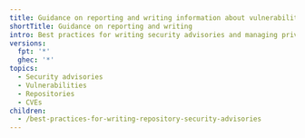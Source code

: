 ```yaml
---
title: Guidance on reporting and writing information about vulnerabilities
shortTitle: Guidance on reporting and writing
intro: Best practices for writing security advisories and managing privately reported security vulnerabilities.
versions:
  fpt: '*'
  ghec: '*'
topics:
  - Security advisories
  - Vulnerabilities
  - Repositories
  - CVEs
children:
  - /best-practices-for-writing-repository-security-advisories
---
```


